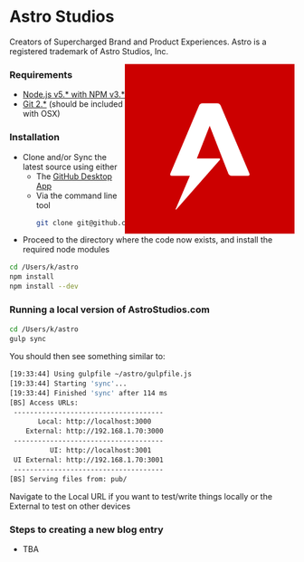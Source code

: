 

# Astro Studios

Creators of Supercharged Brand and Product Experiences. Astro is a registered trademark of Astro Studios, Inc.

<img src="pub/img/logo/square.png" width="300" height="300" style="float: right;">


### Requirements
* [Node.js v5.* with NPM v3.*](https://nodejs.org/en/)
* [Git 2.*](https://git-scm.com/) (should be included with OSX)
### Installation
* Clone and/or Sync the latest source using either 
    * The [GitHub Desktop App](https://desktop.github.com/)
    * Via the command line tool
      ```bash
      git clone git@github.com:acidjazz/astro.git
      ```
* Proceed to the directory where the code now exists, and install the required node modules
```bash
cd /Users/k/astro
npm install
npm install --dev
```
### Running a local version of AstroStudios.com
```bash
cd /Users/k/astro
gulp sync
```
You should then see something similar to:
```bash
[19:33:44] Using gulpfile ~/astro/gulpfile.js
[19:33:44] Starting 'sync'...
[19:33:44] Finished 'sync' after 114 ms
[BS] Access URLs:
 -------------------------------------
       Local: http://localhost:3000
    External: http://192.168.1.70:3000
 -------------------------------------
          UI: http://localhost:3001
 UI External: http://192.168.1.70:3001
 -------------------------------------
[BS] Serving files from: pub/
```
Navigate to the Local URL if you want to test/write things locally or the External to test on other devices

### Steps to creating a new blog entry
* TBA



